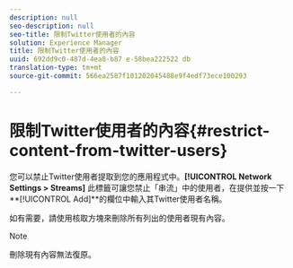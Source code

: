 ```yaml
---
description: null
seo-description: null
seo-title: 限制Twitter使用者的內容
solution: Experience Manager
title: 限制Twitter使用者的內容
uuid: 692dd9c0-487d-4ea8-b87 e-58bea222522 db
translation-type: tm+mt
source-git-commit: 566ea2587f101202045488e9f4edf73ece100293

---
```



# 限制Twitter使用者的內容{#restrict-content-from-twitter-users}

您可以禁止Twitter使用者提取到您的應用程式中。**[!UICONTROL Network Settings > Streams]** 此標籤可讓您禁止「串流」中的使用者，在提供並按一下 **[!UICONTROL Add]**的欄位中輸入其Twitter使用者名稱。

如有需要，請使用核取方塊來刪除所有列出的使用者現有內容。

>[!NOTE]
>
>刪除現有內容無法復原。


